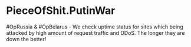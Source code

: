 # PieceOfShit.PutinWar
#OpRussia &amp; #OpBelarus - We check uptime status for sites which being attacked by high amount of request traffic and DDoS. The longer they are down the better!
